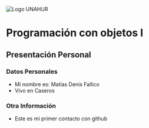 ![Logo UNAHUR](./UNAHUR.png)

# Programación con objetos I
## Presentación Personal

### Datos Personales
- Mi nombre es: Matías Denis Fallico
- Vivo en Caseros


### Otra Información
- Este es mi primer contacto con github

